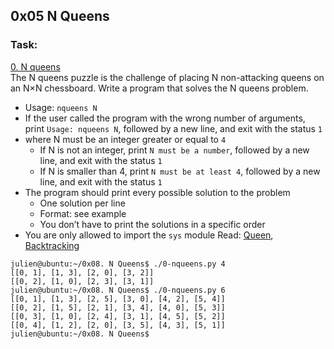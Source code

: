 ## 0x05 N Queens
### Task:
[0. N queens](./0-nqueens.py) <br>
The N queens puzzle is the challenge of placing N non-attacking queens on an N×N chessboard. Write a program that solves the N queens problem.

* Usage: `nqueens N`
* If the user called the program with the wrong number of arguments, print `Usage: nqueens N`, followed by a new line, and exit with the status `1`
* where N must be an integer greater or equal to `4`
  * If N is not an integer, print `N must be a number`, followed by a new line, and exit with the status `1`
  * If N is smaller than 4, print `N must be at least 4`, followed by a new line, and exit with the status `1`
* The program should print every possible solution to the problem
  * One solution per line
  * Format: see example
  * You don’t have to print the solutions in a specific order
* You are only allowed to import the `sys` module
Read: [Queen](./https://en.wikipedia.org/wiki/Queen_%28chess%29), [Backtracking](./https://en.wikipedia.org/wiki/Backtracking) <br>
```
julien@ubuntu:~/0x08. N Queens$ ./0-nqueens.py 4
[[0, 1], [1, 3], [2, 0], [3, 2]]
[[0, 2], [1, 0], [2, 3], [3, 1]]
julien@ubuntu:~/0x08. N Queens$ ./0-nqueens.py 6
[[0, 1], [1, 3], [2, 5], [3, 0], [4, 2], [5, 4]]
[[0, 2], [1, 5], [2, 1], [3, 4], [4, 0], [5, 3]]
[[0, 3], [1, 0], [2, 4], [3, 1], [4, 5], [5, 2]]
[[0, 4], [1, 2], [2, 0], [3, 5], [4, 3], [5, 1]]
julien@ubuntu:~/0x08. N Queens$ 
```